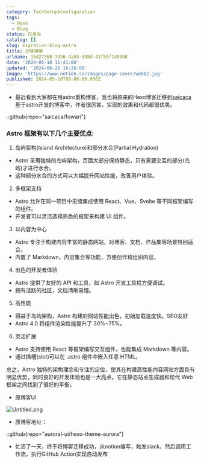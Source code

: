```yaml
---
category: TechSetup&Configuration
tags:
  - Hexo
  - Blog
status: 已发布
catalog: []
slug: migration-blog-astro
title: 迁移博客
urlname: 15d27368-7d56-4a55-998d-41f55f1d0998
date: '2024-05-10 11:41:00'
updated: '2024-06-26 18:26:00'
image: 'https://www.notion.so/images/page-cover/webb2.jpg'
published: 2024-05-10T08:00:00.000Z
---
```

- 最近看到大家都在用astro重构博客，我也将原来的Hexo博客迁移到[saicaca](https://github.com/saicaca/fuwari)基于astro开发的博客中，作者很厉害，实现的效果和代码都很优美。

::github{repo="saicaca/fuwari"}


### Astro 框架有以下几个主要优点:



1. 岛屿架构(Island Architecture)和部分水合(Partial Hydration)
- Astro 采用独特的岛屿架构，页面大部分保持静态，只有需要交互的部分(岛屿)才进行水合。
- 这种部分水合的方式可以大幅提升网站性能，改善用户体验。

2. 多框架支持
- Astro 允许在同一项目中无缝集成使用 React、Vue、Svelte 等不同框架编写的组件。
- 开发者可以灵活选择熟悉的框架来构建 UI 组件。

3. 以内容为中心
- Astro 专注于构建内容丰富的静态网站，对博客、文档、作品集等场景特别适合。
- 内置了 Markdown、内容集合等功能，方便创作和组织内容。

4. 出色的开发者体验
- Astro 提供了友好的 API 和工具，如 Astro 开发工具栏方便调试。
- 拥有活跃的社区，文档清晰易懂。

5. 高性能
- 得益于岛屿架构，Astro 构建的网站性能出色，初始加载速度快。SEO友好
- Astro 4.0 将组件渲染性能提升了 30%~75%。

6. 灵活扩展
- Astro 支持使用 React 等框架编写交互组件，也能集成 Markdown 等内容。
- 通过插槽(slot)可以在 .astro 组件中嵌入任意 HTML。

总之，Astro 独特的架构理念和专注的定位，使其在构建高性能内容网站方面具有明显优势，同时良好的开发体验也是一大亮点。它在静态站点生成器和现代 Web 框架之间找到了很好的平衡。

- 原博客UI

![Untitled.png](https://prod-files-secure.s3.us-west-2.amazonaws.com/5d24fe63-e567-4804-86f9-9fdc62e13082/3d59c350-432a-4fb6-a08f-0638fef2026e/Untitled.png?X-Amz-Algorithm=AWS4-HMAC-SHA256&X-Amz-Content-Sha256=UNSIGNED-PAYLOAD&X-Amz-Credential=ASIAZI2LB466X44T4BX6%2F20250310%2Fus-west-2%2Fs3%2Faws4_request&X-Amz-Date=20250310T213331Z&X-Amz-Expires=3600&X-Amz-Security-Token=IQoJb3JpZ2luX2VjEE0aCXVzLXdlc3QtMiJIMEYCIQC0rt9AE3zKK4nHq36hvmWv6v5Q3%2FDqk64%2BeClsyHxJJgIhAJNFatrF3lxpzQ2rtm8IiCzg6hluinadRXPS6Ql2%2F8N0KogECJb%2F%2F%2F%2F%2F%2F%2F%2F%2F%2FwEQABoMNjM3NDIzMTgzODA1IgxAp0ylTOBJsFh6ypQq3AMczwbHLr7tAOBzsodzVkP9HznMsih5sdP9ZMsEjH7QOZeBiXfVrv0HNBUTYc7pghTGoHbuKAFdzBDyoO8ZRAmbNYYzxlaAI7h%2FlUNDJ48j8TDhw1eDDmEIklMaS21qq9o9NQ6VPcebsXkOGICkBKfn%2FPadarlcMgm0GnH%2BVFuYa7mJITjUS6kwCcgQX%2BgduOphI2qla%2FEWWv6EheF641Z7GoU%2BqhVc6uz6cwP10lA5d7rphuLH2sIscAjtPjoAfLxOM%2F%2B0S%2BlNL3cVwebKNb3QYFRVrqU4L3FxOoHmanO%2BcNT7n52xLYRI1yqOvZq6gPey6qPA4%2BTaZrOVO6SbhfxVzYWQ8ikG1Kh%2FuN2b64ldwmJ2wrbKD%2Bf2hMDUpKnoc6%2FzWRyJsjw3XAgm5ox4povQDHwPiaeXajR3euJpESOjSKHnWrEMEjCvVBA0gjIFEv2imKjv3YV09ADD8HDYvysfiv9rQtr9FwT4B1ndg1gJmOpTMhwx6Bj0sBLrhepBFUyBs%2BPF7KvGaspJA43Pi9H4wyzpcgSez%2FZ7pDXH8bn7zkzoUhaDnJCvLGZVco9hB5CTfFrSSTIvaJu1QRTWB21Gem2VFH5i92enfVhTpkOpPE2SdBmf2chkdqUphzDvqr2%2BBjqkAaJrwACssybTU2DfVDLhBgUfprVVUpBaO%2Fy9S%2FJTlh3qaOU5bno1Vu00Y60Jp2aGFbH%2FGo%2FYv7aQyJzuvjkHBfiCtIiM68l%2Fv9y7ixE7hTcf%2BWYSh5dBphCf%2FUVtP1WsqhAgtP07s2UPTPqC3uL23e8uHhsaSf3iv77DXXadfXHP4TRpfi458NwmTvcflYpS8QNt7wI3I92%2Bwx8VXXKkUs2jZg3V&X-Amz-Signature=2f5fe51394722a900c16eaf633f077ce2553dd8d1a86ee2bf418633d507ec1ce&X-Amz-SignedHeaders=host&x-id=GetObject)

- 原博客地址：

::github{repo="auroral-ui/hexo-theme-aurora"}

- 忙活了一天，终于将博客迁移成功，从notion编写，触发slack，然后调用工作流，执行GitHub Action实现自动发布

